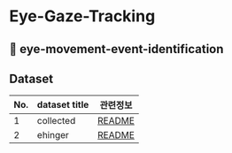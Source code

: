 # Eye-Gaze-Tracking


## 👀 eye-movement-event-identification


## Dataset

| No. | dataset title | 관련정보 |
| --- | ---- | --- |
| 1 | collected | [README](./_docs/dataset1.md)|
| 2 | ehinger | [README](./_docs/dataset2.md)|

